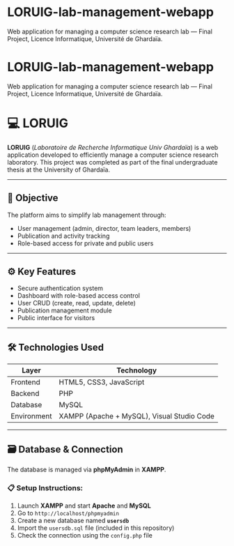# LORUIG-lab-management-webapp
Web application for managing a computer science research lab — Final Project, Licence Informatique, Université de Ghardaïa.

# LORUIG-lab-management-webapp
Web application for managing a computer science research lab — Final Project, Licence Informatique, Université de Ghardaïa.

# 💻 LORUIG

**LORUIG** (*Laboratoire de Recherche Informatique Univ Ghardaïa*) is a web application developed to efficiently manage a computer science research laboratory. This project was completed as part of the final undergraduate thesis at the University of Ghardaïa.

---

## 📌 Objective

The platform aims to simplify lab management through:
- User management (admin, director, team leaders, members)
- Publication and activity tracking
- Role-based access for private and public users

---

## ⚙️ Key Features

- Secure authentication system
- Dashboard with role-based access control
- User CRUD (create, read, update, delete)
- Publication management module
- Public interface for visitors

---

## 🛠️ Technologies Used

| Layer | Technology |
|-------|------------|
| Frontend | HTML5, CSS3, JavaScript |
| Backend  | PHP |
| Database | MySQL |
| Environment | XAMPP (Apache + MySQL), Visual Studio Code |

---

## 🗃️ Database & Connection

The database is managed via **phpMyAdmin** in **XAMPP**.

### 📋 Setup Instructions:
1. Launch **XAMPP** and start **Apache** and **MySQL**
2. Go to `http://localhost/phpmyadmin`
3. Create a new database named **`usersdb`**
4. Import the `usersdb.sql` file (included in this repository)
5. Check the connection using the `config.php` file
